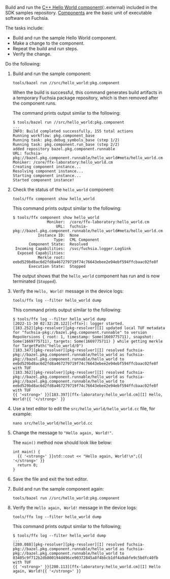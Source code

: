 Build and run the [C++ Hello World component][hello-world-component]{:.external}
included in the SDK samples repository. [Components][fuchsia-component] are the
basic unit of executable software on Fuchsia.

The tasks include:

- Build and run the sample Hello World component.
- Make a change to the component.
- Repeat the build and run steps.
- Verify the change.

Do the following:

1. Build and run the sample component:

   ```posix-terminal
   tools/bazel run //src/hello_world:pkg.component
   ```

   When the build is successful, this command generates build artifacts in a
   temporary Fuchsia package repository, which is then removed after the
   component runs.

   The command prints output similar to the following:

   ```none {:.devsite-disable-click-to-copy}
   $ tools/bazel run //src/hello_world:pkg.component
   ...
   INFO: Build completed successfully, 155 total actions
   Running workflow: pkg.component_base
   Running task: pkg.debug_symbols_base (step 1/2)
   Running task: pkg.component.run_base (step 2/2)
   added repository bazel.pkg.component.runnable
   URL: fuchsia-pkg://bazel.pkg.component.runnable/hello_world#meta/hello_world.cm
   Moniker: /core/ffx-laboratory:hello_world.cm
   Creating component instance...
   Resolving component instance...
   Starting component instance...
   Started component instance!
   ```
1. Check the status of the `hello_world` component:

   ```posix-terminal
   tools/ffx component show hello_world
   ```

   This command prints output similar to the following:

   ```none {:.devsite-disable-click-to-copy}
   $ tools/ffx component show hello_world
                  Moniker:  /core/ffx-laboratory:hello_world.cm
                      URL:  fuchsia-pkg://bazel.pkg.component.runnable/hello_world#meta/hello_world.cm
              Instance ID:  None
                     Type:  CML Component
          Component State:  Resolved
    Incoming Capabilities:  /svc/fuchsia.logger.LogSink
     Exposed Capabilities:
              Merkle root:  eebd529bd8ac6d2fd8a467279719f74c76643ebee2e94ebf594ffcbaac02fe8f
          Execution State:  Stopped
   ```

   The output shows that the `hello_world` component has run and is now
   terminated (`Stopped`).

1. Verify the `Hello, World!` message in the device logs:

   ```posix-terminal
   tools/ffx log --filter hello_world dump
   ```

   This command prints output similar to the following:

   ```none {:.devsite-disable-click-to-copy}
   $ tools/ffx log --filter hello_world dump
   [2022-11-30 02:32:28.122][<ffx>]: logger started.
   [183.252][pkg-resolver][pkg-resolver][I] updated local TUF metadata for "fuchsia-pkg://bazel.pkg.component.runnable" to version RepoVersions { root: 1, timestamp: Some(1669775711), snapshot: Some(1669775711), targets: Some(1669775711) } while getting merkle for TargetPath("hello_world/0")
   [183.347][pkg-resolver][pkg-resolver][I] resolved fuchsia-pkg://bazel.pkg.component.runnable/hello_world as fuchsia-pkg://bazel.pkg.component.runnable/hello_world to eebd529bd8ac6d2fd8a467279719f74c76643ebee2e94ebf594ffcbaac02fe8f with TUF
   [183.362][pkg-resolver][pkg-resolver][I] resolved fuchsia-pkg://bazel.pkg.component.runnable/hello_world as fuchsia-pkg://bazel.pkg.component.runnable/hello_world to eebd529bd8ac6d2fd8a467279719f74c76643ebee2e94ebf594ffcbaac02fe8f with TUF
   {{ '<strong>' }}[183.397][ffx-laboratory:hello_world.cm][I] Hello, World!{{ '</strong>' }}
   ```

1. Use a text editor to edit the `src/hello_world/hello_world.cc` file, for
   example:

   ```posix-terminal
   nano src/hello_world/hello_world.cc
   ```

1. Change the message to `"Hello again, World!"`.

   The `main()` method now should look like below:

   ```none {:.devsite-disable-click-to-copy}
   int main() {
     {{ '<strong>' }}std::cout << "Hello again, World!\n";{{ '</strong>' }}
     return 0;
   }
   ```

1. Save the file and exit the text editor.

1. Build and run the sample component again:

   ```posix-terminal
   tools/bazel run //src/hello_world:pkg.component
   ```

1. Verify the `Hello again, World!` message in the device logs:

   ```posix-terminal
   tools/ffx log --filter hello_world dump
   ```

   This command prints output similar to the following;

   ```none {:.devsite-disable-click-to-copy}
   $ tools/ffx log --filter hello_world dump
   ...
   [280.088][pkg-resolver][pkg-resolver][I] resolved fuchsia-pkg://bazel.pkg.component.runnable/hello_world as fuchsia-pkg://bazel.pkg.component.runnable/hello_world to 03405c9f712b2db800194d496ce90372845a8f4bbcb1df4a9abfe9c5bdfc40fb with TUF
   {{ '<strong>' }}[280.113][ffx-laboratory:hello_world.cm][I] Hello again, World!{{ '</strong>' }}
   ```

<!-- Reference links -->

[fuchsia-component]: /docs/concepts/components/v2/README.md
[hello-world-component]: https://fuchsia.googlesource.com/sdk-samples/getting-started/+/refs/heads/main/src/hello_world/
